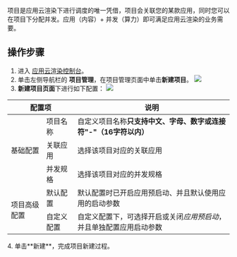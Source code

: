 项目是应用云渲染下进行调度的唯一凭借，项目会关联您的某款应用，同时您可以在项目下分配并发。应用（内容）+ 并发（算力）即可满足应用云渲染的业务需要。

## 操作步骤

1. 进入 [应用云渲染控制台](https://console.cloud.tencent.com/car)。
2. 单击左侧导航栏的 **项目管理**，在项目管理页面中单击**新建项目**。
![](https://qcloudimg.tencent-cloud.cn/raw/5fd9cac24e7ce5feece84e1a02092b20.png)
3. **新建项目页面**下进行如下配置：
![](https://qcloudimg.tencent-cloud.cn/raw/c7f52e1859e4051cc5581daa4ab46add.png)
<table>
<thead>
<tr>
<th colspan=2>配置项</th>
<th>说明</th>
</tr>
</thead>
<tbody><tr>
<td rowspan=3>基础配置</td>
<td>项目名称</td>
<td>自定义项目名称<strong>只支持中文、字母、数字或连接符"-"（16字符以内）</strong></td>
</tr>
<tr>
<td>关联应用</td>
<td>选择该项目对应的关联应用</td>
</tr>
<tr>
<td>并发规格</td>
<td>选择该项目对应的并发规格</td>
</tr>
<tr>
<td rowspan=2>项目高级配置</td>
<td>默认配置</td>
<td>默认配置时已开启应用预启动、并且默认使用应用的启动参数</td>
</tr>
<tr>
<td>自定义配置</td>
<td>自定义配置下，可选择开启或关闭<em>应用预启动</em>，并且单独配置应用启动参数</td>
</tr>
</tbody></table>
4. 单击**新建**，完成项目新建过程。